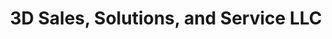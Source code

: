---
title: "3D Sales, Solutions, and Service LLC"
url: /louisville/3d-sales-solutions-and-service-llc/
shop: hardware
---